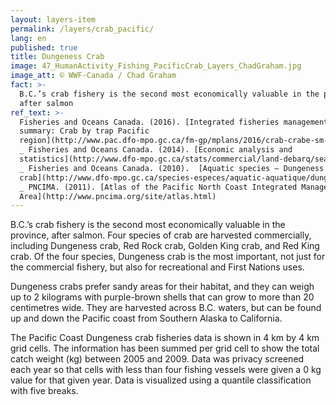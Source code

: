 ```yaml
---
layout: layers-item
permalink: /layers/crab_pacific/
lang: en
published: true
title: Dungeness Crab
image: 47_HumanActivity_Fishing_PacificCrab_Layers_ChadGraham.jpg
image_att: © WWF-Canada / Chad Graham
fact: >-
  B.C.’s crab fishery is the second most economically valuable in the province,
  after salmon
ref_text: >-
  Fisheries and Oceans Canada. (2016). [Integrated fisheries management plan
  summary: Crab by trap Pacific
  region](http://www.pac.dfo-mpo.gc.ca/fm-gp/mplans/2016/crab-crabe-sm-2016-en.html)
  _ Fisheries and Oceans Canada. (2014). [Economic analysis and
  statistics](http://www.dfo-mpo.gc.ca/stats/commercial/land-debarq/sea-maritimes/s2014pv-eng.htm)
  _ Fisheries and Oceans Canada. (2010).  [Aquatic species – Dungeness
  crab](http://www.dfo-mpo.gc.ca/species-especes/aquatic-aquatique/dungeness-crab-crabe-dormeur-eng.htm)
  _ PNCIMA. (2011). [Atlas of the Pacific North Coast Integrated Management
  Area](http://www.pncima.org/site/atlas.html)
---
```

B.C.’s crab fishery is the second most economically valuable in the province, after salmon. Four species of crab are harvested commercially, including Dungeness crab, Red Rock crab, Golden King crab, and Red King crab. Of the four species, Dungeness crab is the most important, not just for the commercial fishery, but also for recreational and First Nations uses.

Dungeness crabs prefer sandy areas for their habitat, and they can weigh up to 2 kilograms with purple-brown shells that can grow to more than 20 centimetres wide. They are harvested across B.C. waters, but can be found up and down the Pacific coast from Southern Alaska to California.

The Pacific Coast Dungeness crab fisheries data is shown in 4 km by 4 km grid cells. The information has been summed per grid cell to show the total catch weight (kg) between 2005 and 2009. Data was privacy screened each year so that cells with less than four fishing vessels were given a 0 kg value for that given year. Data is visualized using a quantile classification with five breaks.

